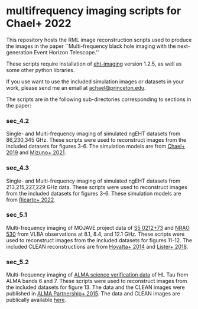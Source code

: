 # multifrequency imaging scripts for Chael+ 2022
This repository hosts the RML image reconstruction scripts used to produce the images in the paper ``Multi-frequency black hole imaging with the next-generation Event Horizon Telescope.''

These scripts require installation of [eht-imaging](https://github.com/achael/eht-imaging) version 1.2.5, as well as some other python libraries. 

If you use want to use the included simulation images or datasets in your work, please send me an email at achael@princeton.edu. 

The scripts are in the following sub-directories corresponding to sections in the paper: 
### sec_4.2
Single- and Multi-frequency imaging of simulated ngEHT datasets from 86,230,345 GHz. These scripts were used to reconstruct images from the included datasets for figures 3-6.  The simulation models are from [Chael+ 2019](https://ui.adsabs.harvard.edu/abs/2019MNRAS.486.2873C/abstract) and [Mizuno+ 2021](https://ui.adsabs.harvard.edu/abs/2021MNRAS.506..741M/abstract).

### sec_4.3
Single- and Multi-frequency imaging of simulated ngEHT datasets from 213,215,227,229 GHz data. These scripts were used to reconstruct images from the included datasets for figures 3-6. These simulation models are from [Ricarte+ 2022](https://ui.adsabs.harvard.edu/abs/2022arXiv220202408R/abstract).

### sec_5.1
Multi-frequency imaging of MOJAVE project data of [S5 0212+73](https://www.cv.nrao.edu/MOJAVE/sourcepages/0212+735.shtml) and [NRAO 530](https://www.cv.nrao.edu/MOJAVE/sourcepages/1730-130.shtml) from VLBA observations at 8.1, 8.4, and 12.1 GHz.  These scripts were used to reconstruct images from the included datasets for figures 11-12. The included CLEAN reconstructions are from [Hovatta+ 2014](https://ui.adsabs.harvard.edu/abs/2014AJ....147..143H/abstract) and [Lister+ 2018](https://ui.adsabs.harvard.edu/abs/2018ApJS..234...12L). 

### sec_5.2 
Multi-frequency imaging of [ALMA science verification data](https://almascience.nrao.edu/alma-data/science-verification/science-verification-data) of HL Tau from ALMA bands 6 and 7. These scripts were used to reconstruct images from the included datasets for figure 13. The data and the CLEAN images were published in [ALMA Partnership+ 2015](https://ui.adsabs.harvard.edu/abs/2015ApJ...808L...3A/abstract).  The data and CLEAN images are publically available [here](https://almascience.nrao.edu/almadata/sciver/HLTauBand7/).
